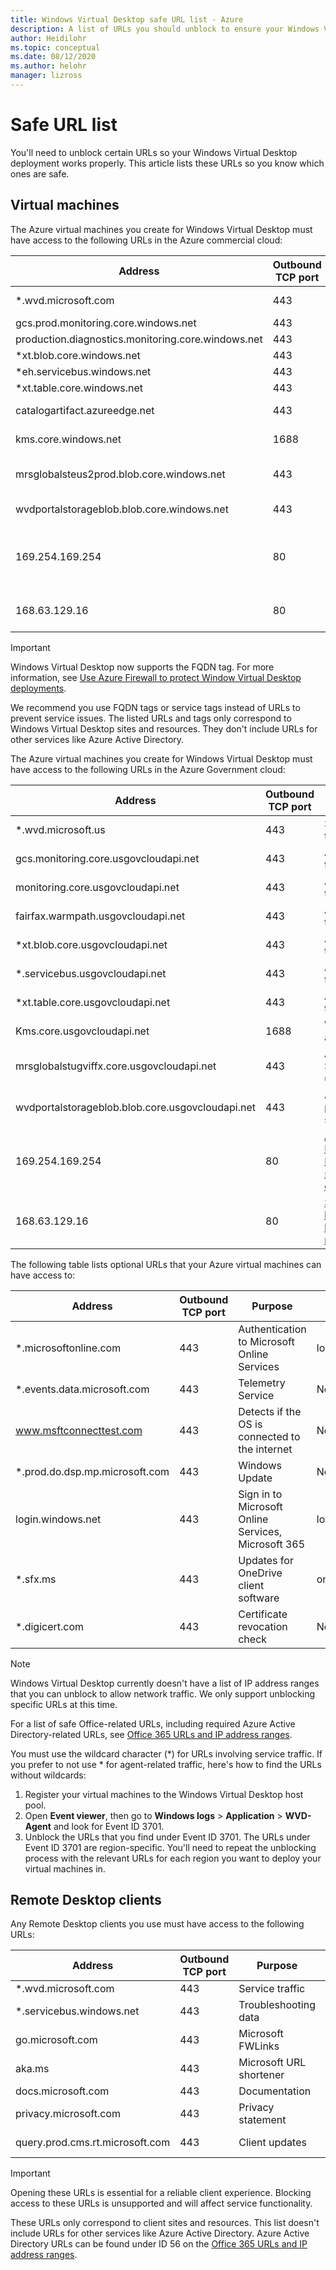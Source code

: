```yaml
---
title: Windows Virtual Desktop safe URL list - Azure
description: A list of URLs you should unblock to ensure your Windows Virtual Desktop deployment works as intended.
author: Heidilohr
ms.topic: conceptual
ms.date: 08/12/2020
ms.author: helohr
manager: lizross
---
```


# Safe URL list

You'll need to unblock certain URLs so your Windows Virtual Desktop deployment works properly. This article lists these URLs so you know which ones are safe.

## Virtual machines

The Azure virtual machines you create for Windows Virtual Desktop must have access to the following URLs in the Azure commercial cloud:

|Address|Outbound TCP port|Purpose|Service Tag|
|---|---|---|---|
|*.wvd.microsoft.com|443|Service traffic|WindowsVirtualDesktop|
|gcs.prod.monitoring.core.windows.net|443|Agent traffic|AzureCloud|
|production.diagnostics.monitoring.core.windows.net|443|Agent traffic|AzureCloud|
|*xt.blob.core.windows.net|443|Agent traffic|AzureCloud|
|*eh.servicebus.windows.net|443|Agent traffic|AzureCloud|
|*xt.table.core.windows.net|443|Agent traffic|AzureCloud|
|catalogartifact.azureedge.net|443|Azure Marketplace|AzureCloud|
|kms.core.windows.net|1688|Windows activation|Internet|
|mrsglobalsteus2prod.blob.core.windows.net|443|Agent and SXS stack updates|AzureCloud|
|wvdportalstorageblob.blob.core.windows.net|443|Azure portal support|AzureCloud|
| 169.254.169.254 | 80 | [Azure Instance Metadata service endpoint](../virtual-machines/windows/instance-metadata-service.md) | N/A |
| 168.63.129.16 | 80 | [Session host health monitoring](../virtual-network/network-security-groups-overview.md#azure-platform-considerations) | N/A |

>[!IMPORTANT]
>Windows Virtual Desktop now supports the FQDN tag. For more information, see [Use Azure Firewall to protect Window Virtual Desktop deployments](../firewall/protect-windows-virtual-desktop.md).
>
>We recommend you use FQDN tags or service tags instead of URLs to prevent service issues. The listed URLs and tags only correspond to Windows Virtual Desktop sites and resources. They don't include URLs for other services like Azure Active Directory.

The Azure virtual machines you create for Windows Virtual Desktop must have access to the following URLs in the Azure Government cloud:

|Address|Outbound TCP port|Purpose|Service Tag|
|---|---|---|---|
|*.wvd.microsoft.us|443|Service traffic|WindowsVirtualDesktop|
|gcs.monitoring.core.usgovcloudapi.net|443|Agent traffic|AzureCloud|
|monitoring.core.usgovcloudapi.net|443|Agent traffic|AzureCloud|
|fairfax.warmpath.usgovcloudapi.net|443|Agent traffic|AzureCloud|
|*xt.blob.core.usgovcloudapi.net|443|Agent traffic|AzureCloud|
|*.servicebus.usgovcloudapi.net|443|Agent traffic|AzureCloud|
|*xt.table.core.usgovcloudapi.net|443|Agent traffic|AzureCloud|
|Kms.core.usgovcloudapi.net|1688|Windows activation|Internet|
|mrsglobalstugviffx.core.usgovcloudapi.net|443|Agent and SXS stack updates|AzureCloud|
|wvdportalstorageblob.blob.core.usgovcloudapi.net|443|Azure portal support|AzureCloud|
| 169.254.169.254 | 80 | [Azure Instance Metadata service endpoint](../virtual-machines/windows/instance-metadata-service.md) | N/A |
| 168.63.129.16 | 80 | [Session host health monitoring](../virtual-network/network-security-groups-overview.md#azure-platform-considerations) | N/A |

The following table lists optional URLs that your Azure virtual machines can have access to:

|Address|Outbound TCP port|Purpose|Azure Gov|
|---|---|---|---|
|*.microsoftonline.com|443|Authentication to Microsoft Online Services|login.microsoftonline.us|
|*.events.data.microsoft.com|443|Telemetry Service|None|
|www.msftconnecttest.com|443|Detects if the OS is connected to the internet|None|
|*.prod.do.dsp.mp.microsoft.com|443|Windows Update|None|
|login.windows.net|443|Sign in to Microsoft Online Services, Microsoft 365|login.microsoftonline.us|
|*.sfx.ms|443|Updates for OneDrive client software|oneclient.sfx.ms|
|*.digicert.com|443|Certificate revocation check|None|

>[!NOTE]
>Windows Virtual Desktop currently doesn't have a list of IP address ranges that you can unblock to allow network traffic. We only support unblocking specific URLs at this time.
>
>For a list of safe Office-related URLs, including required Azure Active Directory-related URLs, see [Office 365 URLs and IP address ranges](/office365/enterprise/urls-and-ip-address-ranges).
>
>You must use the wildcard character (*) for URLs involving service traffic. If you prefer to not use * for agent-related traffic, here's how to find the URLs without wildcards:
>
>1. Register your virtual machines to the Windows Virtual Desktop host pool.
>2. Open **Event viewer**, then go to **Windows logs** > **Application** > **WVD-Agent** and look for Event ID 3701.
>3. Unblock the URLs that you find under Event ID 3701. The URLs under Event ID 3701 are region-specific. You'll need to repeat the unblocking process with the relevant URLs for each region you want to deploy your virtual machines in.

## Remote Desktop clients

Any Remote Desktop clients you use must have access to the following URLs:

|Address|Outbound TCP port|Purpose|Client(s)|Azure Gov|
|---|---|---|---|---|
|*.wvd.microsoft.com|443|Service traffic|All|*.wvd.microsoft.us|
|*.servicebus.windows.net|443|Troubleshooting data|All|*.servicebus.usgovcloudapi.net|
|go.microsoft.com|443|Microsoft FWLinks|All|None|
|aka.ms|443|Microsoft URL shortener|All|None|
|docs.microsoft.com|443|Documentation|All|None|
|privacy.microsoft.com|443|Privacy statement|All|None|
|query.prod.cms.rt.microsoft.com|443|Client updates|Windows Desktop|None|

>[!IMPORTANT]
>Opening these URLs is essential for a reliable client experience. Blocking access to these URLs is unsupported and will affect service functionality.
>
>These URLs only correspond to client sites and resources. This list doesn't include URLs for other services like Azure Active Directory. Azure Active Directory URLs can be found under ID 56 on the [Office 365 URLs and IP address ranges](/office365/enterprise/urls-and-ip-address-ranges#microsoft-365-common-and-office-online).